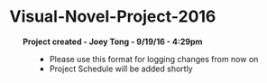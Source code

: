 # Visual-Novel-Project-2016
<b><ul>Project created - Joey Tong - 9/19/16 - 4:29pm<ul></b>
<ul>
  <li>Please use this format for logging changes from now on</li>
  <li>Project Schedule will be added shortly</li>
</ul>
<br>
